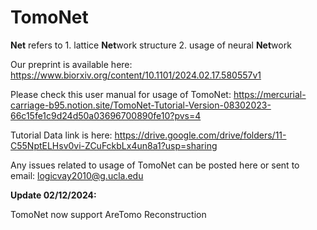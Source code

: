 # TomoNet

**Net** refers to 1. lattice **Net**work structure 2. usage of neural **Net**work 

Our preprint is available here: https://www.biorxiv.org/content/10.1101/2024.02.17.580557v1

Please check this user manual for usage of TomoNet: 
https://mercurial-carriage-b95.notion.site/TomoNet-Tutorial-Version-08302023-66c15fe1c9d24d50a03696700890fe10?pvs=4

Tutorial Data link is here:
https://drive.google.com/drive/folders/11-C55NptELHsv0vi-ZCuFckbLx4un8a1?usp=sharing

Any issues related to usage of TomoNet can be posted here or sent to email: logicvay2010@g.ucla.edu 

**Update 02/12/2024:**

TomoNet now support AreTomo Reconstruction
